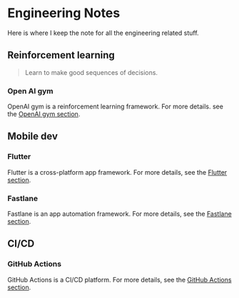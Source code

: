 # Engineering Notes

Here is where I keep the note for all the engineering related stuff.

## Reinforcement learning

> Learn to make good sequences of decisions.

### Open AI gym

OpenAI gym is a reinforcement learning framework. For more details. see the [OpenAI gym section](./gym).

## Mobile dev

### Flutter

Flutter is a cross-platform app framework. For more details, see the [Flutter section](./flutter).

### Fastlane

Fastlane is an app automation framework. For more details, see the [Fastlane section](./fastlane).

## CI/CD

### GitHub Actions

GitHub Actions is a CI/CD platform. For more details, see the [GitHub Actions section](./actions).
